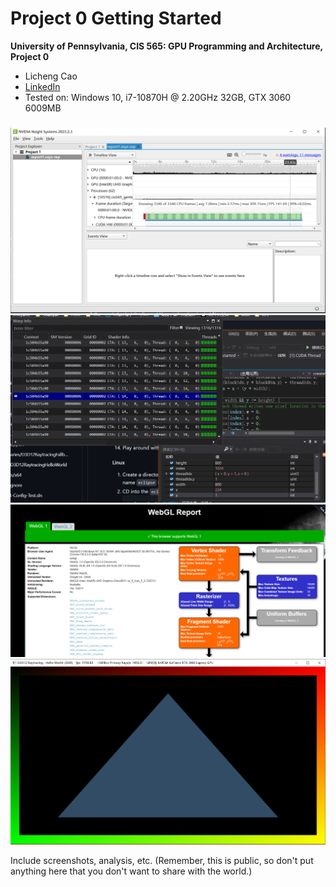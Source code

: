 Project 0 Getting Started
====================

**University of Pennsylvania, CIS 565: GPU Programming and Architecture, Project 0**

* Licheng Cao
* [LinkedIn](https://www.linkedin.com/in/licheng-cao-6a523524b/)
* Tested on: Windows 10, i7-10870H @ 2.20GHz 32GB, GTX 3060 6009MB

###
![](images/3_1_2.PNG)
![](images/3_1_3.PNG)
![](images/3_2.PNG)
![](images/3_3.PNG)

Include screenshots, analysis, etc. (Remember, this is public, so don't put
anything here that you don't want to share with the world.)

